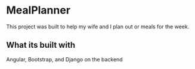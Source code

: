 # MealPlanner

This project was built to help my wife and I plan out or meals for the week.

## What its built with 

Angular, Bootstrap, and Django on the backend
